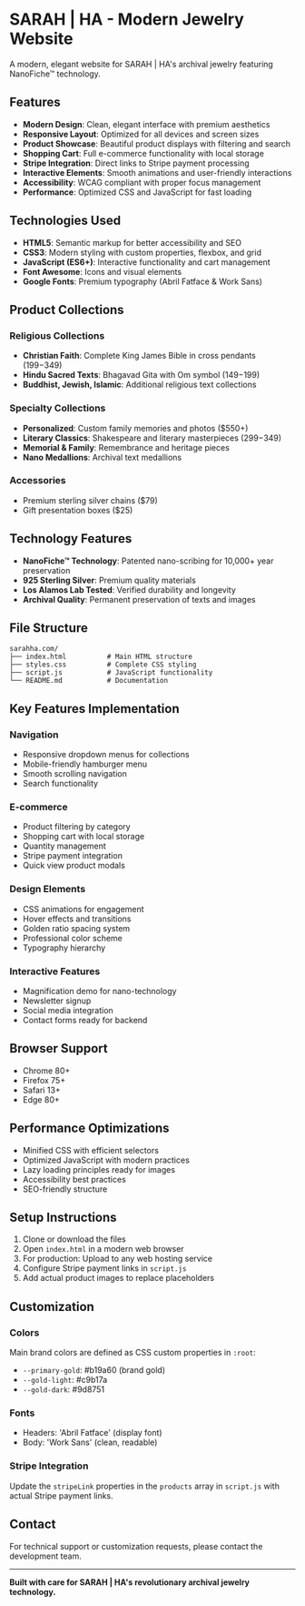 # SARAH | HA - Modern Jewelry Website

A modern, elegant website for SARAH | HA's archival jewelry featuring NanoFiche™ technology.

## Features

- **Modern Design**: Clean, elegant interface with premium aesthetics
- **Responsive Layout**: Optimized for all devices and screen sizes
- **Product Showcase**: Beautiful product displays with filtering and search
- **Shopping Cart**: Full e-commerce functionality with local storage
- **Stripe Integration**: Direct links to Stripe payment processing
- **Interactive Elements**: Smooth animations and user-friendly interactions
- **Accessibility**: WCAG compliant with proper focus management
- **Performance**: Optimized CSS and JavaScript for fast loading

## Technologies Used

- **HTML5**: Semantic markup for better accessibility and SEO
- **CSS3**: Modern styling with custom properties, flexbox, and grid
- **JavaScript (ES6+)**: Interactive functionality and cart management
- **Font Awesome**: Icons and visual elements
- **Google Fonts**: Premium typography (Abril Fatface & Work Sans)

## Product Collections

### Religious Collections
- **Christian Faith**: Complete King James Bible in cross pendants ($199-$349)
- **Hindu Sacred Texts**: Bhagavad Gita with Om symbol ($149-$199)
- **Buddhist, Jewish, Islamic**: Additional religious text collections

### Specialty Collections
- **Personalized**: Custom family memories and photos ($550+)
- **Literary Classics**: Shakespeare and literary masterpieces ($299-$349)
- **Memorial & Family**: Remembrance and heritage pieces
- **Nano Medallions**: Archival text medallions

### Accessories
- Premium sterling silver chains ($79)
- Gift presentation boxes ($25)

## Technology Features

- **NanoFiche™ Technology**: Patented nano-scribing for 10,000+ year preservation
- **925 Sterling Silver**: Premium quality materials
- **Los Alamos Lab Tested**: Verified durability and longevity
- **Archival Quality**: Permanent preservation of texts and images

## File Structure

```
sarahha.com/
├── index.html          # Main HTML structure
├── styles.css          # Complete CSS styling
├── script.js           # JavaScript functionality
└── README.md           # Documentation
```

## Key Features Implementation

### Navigation
- Responsive dropdown menus for collections
- Mobile-friendly hamburger menu
- Smooth scrolling navigation
- Search functionality

### E-commerce
- Product filtering by category
- Shopping cart with local storage
- Quantity management
- Stripe payment integration
- Quick view product modals

### Design Elements
- CSS animations for engagement
- Hover effects and transitions
- Golden ratio spacing system
- Professional color scheme
- Typography hierarchy

### Interactive Features
- Magnification demo for nano-technology
- Newsletter signup
- Social media integration
- Contact forms ready for backend

## Browser Support

- Chrome 80+
- Firefox 75+
- Safari 13+
- Edge 80+

## Performance Optimizations

- Minified CSS with efficient selectors
- Optimized JavaScript with modern practices
- Lazy loading principles ready for images
- Accessibility best practices
- SEO-friendly structure

## Setup Instructions

1. Clone or download the files
2. Open `index.html` in a modern web browser
3. For production: Upload to any web hosting service
4. Configure Stripe payment links in `script.js`
5. Add actual product images to replace placeholders

## Customization

### Colors
Main brand colors are defined as CSS custom properties in `:root`:
- `--primary-gold`: #b19a60 (brand gold)
- `--gold-light`: #c9b17a
- `--gold-dark`: #9d8751

### Fonts
- Headers: 'Abril Fatface' (display font)
- Body: 'Work Sans' (clean, readable)

### Stripe Integration
Update the `stripeLink` properties in the `products` array in `script.js` with actual Stripe payment links.

## Contact

For technical support or customization requests, please contact the development team.

---

**Built with care for SARAH | HA's revolutionary archival jewelry technology.**